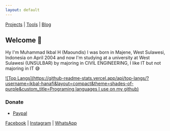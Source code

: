 ```yaml
---
layout: default
---
```


[Projects](./projects.html) | [Tools](https://tools.maoundis.com) | [Blog](https://blog.maoundis.com)

## Welcome 👏

Hy I'm Muhammad Ikbal H (Maoundis) I was born in Majene, West Sulawesi, Indonesia on April 2004 and now I'm studying at a university at West Sulawesi (UNSULBAR) by majoring in CIVIL ENGINEERING, I like IT but not majoring in IT 😅

[![Top Langs](https://github-readme-stats.vercel.app/api/top-langs/?username=ikbal-hanafi&layout=compact&theme=shades-of-purple&custom_title=Programing languages ​​I use on my github)](https://ikbal-hanafi.github.io)

### Donate
+ [Paypal](https://paypal.me/ikbalRdmc)

[Facebook](https://fb.me/Xiuz.Maoundis) | [Instagram](https://instagram.com/ikbal.rdmc__) | [WhatsApp](https://wa.me/+6283138932677)
